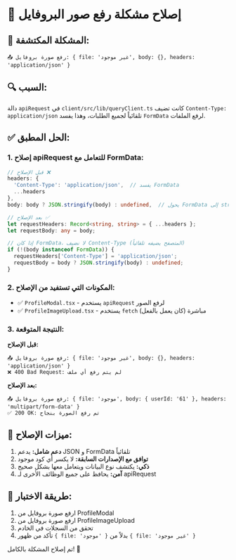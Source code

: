 # 🔧 إصلاح مشكلة رفع صور البروفايل

## 🐛 المشكلة المكتشفة:
```
📤 رفع صورة بروفايل: { file: 'غير موجود', body: {}, headers: 'application/json' }
```

## 🔍 السبب:
دالة `apiRequest` في `client/src/lib/queryClient.ts` كانت تضيف `Content-Type: application/json` تلقائياً لجميع الطلبات، وهذا يفسد `FormData` لرفع الملفات.

## ✅ الحل المطبق:

### **1. إصلاح apiRequest للتعامل مع FormData:**

```typescript
// قبل الإصلاح ❌
headers: {
  'Content-Type': 'application/json',  // يفسد FormData
  ...headers
},
body: body ? JSON.stringify(body) : undefined,  // يحول FormData إلى string

// بعد الإصلاح ✅
let requestHeaders: Record<string, string> = { ...headers };
let requestBody: any = body;

// إذا كان FormData، لا نضيف Content-Type (المتصفح يضيفه تلقائياً)
if (!(body instanceof FormData)) {
  requestHeaders['Content-Type'] = 'application/json';
  requestBody = body ? JSON.stringify(body) : undefined;
}
```

### **2. المكونات التي تستفيد من الإصلاح:**

- ✅ `ProfileModal.tsx` - يستخدم `apiRequest` لرفع الصور
- ✅ `ProfileImageUpload.tsx` - يستخدم `fetch` مباشرة (كان يعمل بالفعل)

### **3. النتيجة المتوقعة:**

**قبل الإصلاح:**
```
📤 رفع صورة بروفايل: { file: 'غير موجود', body: {}, headers: 'application/json' }
❌ 400 Bad Request: لم يتم رفع أي ملف
```

**بعد الإصلاح:**
```
📤 رفع صورة بروفايل: { file: 'موجود', body: { userId: '61' }, headers: 'multipart/form-data' }
✅ 200 OK: تم رفع الصورة بنجاح
```

## 🎯 ميزات الإصلاح:

1. **دعم شامل:** يدعم JSON و FormData تلقائياً
2. **توافق مع الإصدارات السابقة:** لا يكسر أي كود موجود
3. **ذكي:** يكتشف نوع البيانات ويتعامل معها بشكل صحيح
4. **آمن:** يحافظ على جميع الوظائف الأخرى لـ apiRequest

## 🧪 طريقة الاختبار:

1. ارفع صورة بروفايل من ProfileModal
2. ارفع صورة بروفايل من ProfileImageUpload  
3. تحقق من السجلات في الخادم
4. تأكد من ظهور `{ file: 'موجود' }` بدلاً من `{ file: 'غير موجود' }`

تم إصلاح المشكلة بالكامل! 🎉